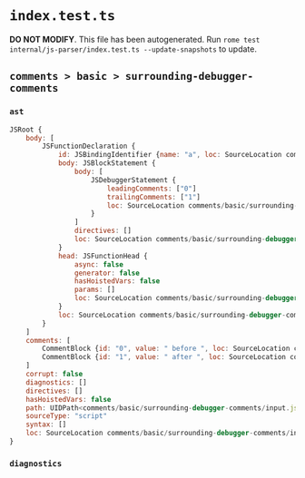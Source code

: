 # `index.test.ts`

**DO NOT MODIFY**. This file has been autogenerated. Run `rome test internal/js-parser/index.test.ts --update-snapshots` to update.

## `comments > basic > surrounding-debugger-comments`

### `ast`

```javascript
JSRoot {
	body: [
		JSFunctionDeclaration {
			id: JSBindingIdentifier {name: "a", loc: SourceLocation comments/basic/surrounding-debugger-comments/input.js 1:9-1:10 (a)}
			body: JSBlockStatement {
				body: [
					JSDebuggerStatement {
						leadingComments: ["0"]
						trailingComments: ["1"]
						loc: SourceLocation comments/basic/surrounding-debugger-comments/input.js 3:4-3:13
					}
				]
				directives: []
				loc: SourceLocation comments/basic/surrounding-debugger-comments/input.js 1:13-5:1
			}
			head: JSFunctionHead {
				async: false
				generator: false
				hasHoistedVars: false
				params: []
				loc: SourceLocation comments/basic/surrounding-debugger-comments/input.js 1:10-1:12
			}
			loc: SourceLocation comments/basic/surrounding-debugger-comments/input.js 1:0-5:1
		}
	]
	comments: [
		CommentBlock {id: "0", value: " before ", loc: SourceLocation comments/basic/surrounding-debugger-comments/input.js 2:4-2:16}
		CommentBlock {id: "1", value: " after ", loc: SourceLocation comments/basic/surrounding-debugger-comments/input.js 4:4-4:15}
	]
	corrupt: false
	diagnostics: []
	directives: []
	hasHoistedVars: false
	path: UIDPath<comments/basic/surrounding-debugger-comments/input.js>
	sourceType: "script"
	syntax: []
	loc: SourceLocation comments/basic/surrounding-debugger-comments/input.js 1:0-6:0
}
```

### `diagnostics`

```

```
